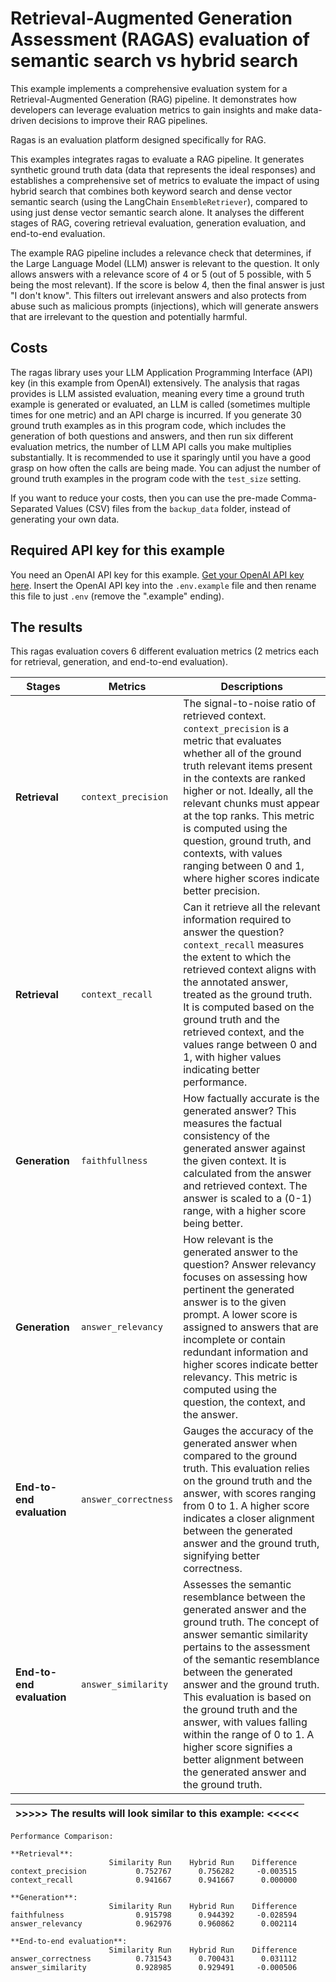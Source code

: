 # Retrieval-Augmented Generation Assessment (RAGAS) evaluation of semantic search vs hybrid search

This example implements a comprehensive evaluation system for a Retrieval-Augmented Generation (RAG) pipeline. It demonstrates how developers can leverage evaluation metrics to gain insights and make data-driven decisions to improve their RAG pipelines.

Ragas is an evaluation platform designed specifically for RAG.

This examples integrates ragas to evaluate a RAG pipeline. It generates synthetic ground truth data (data that represents the ideal responses) and establishes a comprehensive set of metrics to evaluate the impact of using hybrid search that combines both keyword search and dense vector semantic search (using the LangChain `EnsembleRetriever`), compared to using just dense vector semantic search alone. It analyses the different stages of RAG, covering retrieval evaluation, generation evaluation, and end-to-end evaluation.

The example RAG pipeline includes a relevance check that determines, if the Large Language Model (LLM) answer is relevant to the question. It only allows answers with a relevance score of 4 or 5 (out of 5 possible, with 5 being the most relevant). If the score is below 4, then the final answer is just "I don't know". This filters out irrelevant answers and also protects from abuse such as malicious prompts (injections), which will generate answers that are irrelevant to the question and potentially harmful.

## Costs

The ragas library uses your LLM Application Programming Interface (API) key (in this example from OpenAI) extensively. The analysis that ragas provides is LLM assisted evaluation, meaning every time a ground truth example is generated or evaluated, an LLM is called (sometimes multiple times for one metric) and an API charge is incurred. If you generate 30 ground truth examples as in this program code, which includes the generation of both questions and answers, and then run six different evaluation metrics, the number of LLM API calls you make multiplies substantially. It is recommended to use it sparingly until you have a good grasp on how often the calls are being made. You can adjust the number of ground truth examples in the program code with the `test_size` setting.

If you want to reduce your costs, then you can use the pre-made Comma-Separated Values (CSV) files from the `backup_data` folder, instead of generating your own data.

## Required API key for this example

You need an OpenAI API key for this example. [Get your OpenAI API key here](https://platform.openai.com/login). Insert the OpenAI API key into the `.env.example` file and then rename this file to just `.env` (remove the ".example" ending).

## The results

This ragas evaluation covers 6 different evaluation metrics (2 metrics each for retrieval, generation, and end-to-end evaluation).

| Stages                    | Metrics              | Descriptions                                                                                                                                                                                                                                                                                                                                                                                                                                         |
| ------------------------- | -------------------- | ---------------------------------------------------------------------------------------------------------------------------------------------------------------------------------------------------------------------------------------------------------------------------------------------------------------------------------------------------------------------------------------------------------------------------------------------------- |
| **Retrieval**             | `context_precision`  | The signal-to-noise ratio of retrieved context. `context_precision` is a metric that evaluates whether all of the ground truth relevant items present in the contexts are ranked higher or not. Ideally, all the relevant chunks must appear at the top ranks. This metric is computed using the question, ground truth, and contexts, with values ranging between 0 and 1, where higher scores indicate better precision.                           |
| **Retrieval**             | `context_recall`     | Can it retrieve all the relevant information required to answer the question? `context_recall` measures the extent to which the retrieved context aligns with the annotated answer, treated as the ground truth. It is computed based on the ground truth and the retrieved context, and the values range between 0 and 1, with higher values indicating better performance.                                                                         |
| **Generation**            | `faithfullness`      | How factually accurate is the generated answer? This measures the factual consistency of the generated answer against the given context. It is calculated from the answer and retrieved context. The answer is scaled to a (0-1) range, with a higher score being better.                                                                                                                                                                            |
| **Generation**            | `answer_relevancy`   | How relevant is the generated answer to the question? Answer relevancy focuses on assessing how pertinent the generated answer is to the given prompt. A lower score is assigned to answers that are incomplete or contain redundant information and higher scores indicate better relevancy. This metric is computed using the question, the context, and the answer.                                                                               |
| **End-to-end evaluation** | `answer_correctness` | Gauges the accuracy of the generated answer when compared to the ground truth. This evaluation relies on the ground truth and the answer, with scores ranging from 0 to 1. A higher score indicates a closer alignment between the generated answer and the ground truth, signifying better correctness.                                                                                                                                             |
| **End-to-end evaluation** | `answer_similarity`  | Assesses the semantic resemblance between the generated answer and the ground truth. The concept of answer semantic similarity pertains to the assessment of the semantic resemblance between the generated answer and the ground truth. This evaluation is based on the ground truth and the answer, with values falling within the range of 0 to 1. A higher score signifies a better alignment between the generated answer and the ground truth. |

| >>>>> The results will look similar to this example: <<<<< |
| ---------------------------------------------------------- |

```
Performance Comparison:

**Retrieval**:
                      Similarity Run    Hybrid Run    Difference
context_precision           0.752767      0.756282     -0.003515
context_recall              0.941667      0.941667      0.000000

**Generation**:
                      Similarity Run    Hybrid Run    Difference
faithfulness                0.915798      0.944392     -0.028594
answer_relevancy            0.962976      0.960862      0.002114

**End-to-end evaluation**:
                      Similarity Run    Hybrid Run    Difference
answer_correctness          0.731543      0.700431      0.031112
answer_similarity           0.928985      0.929491     -0.000506
```
